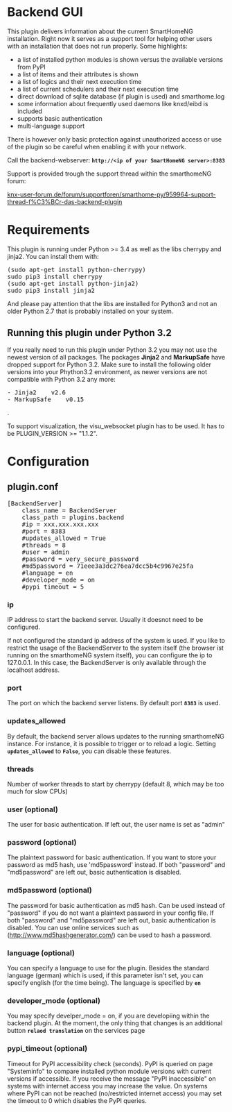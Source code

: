 # Backend GUI

This plugin delivers information about the current SmartHomeNG installation. Right now it serves as a support tool for helping other users with an installation that does not run properly. Some highlights:

* a list of installed python modules is shown versus the available versions from PyPI
* a list of items and their attributes is shown
* a list of logics and their next execution time
* a list of current schedulers and their next execution time
* direct download of sqlite database (if plugin is used) and smarthome.log
* some information about frequently used daemons like knxd/eibd is included
* supports basic authentication
* multi-language support

There is however only basic protection against unauthorized access or use of the plugin so be careful when enabling it with your network.

Call the backend-webserver: **```http://<ip of your SmartHomeNG server>:8383```**

Support is provided trough the support thread within the smarthomeNG forum: 

[knx-user-forum.de/forum/supportforen/smarthome-py/959964-support-thread-f%C3%BCr-das-backend-plugin](https://knx-user-forum.de/forum/supportforen/smarthome-py/959964-support-thread-für-das-backend-plugin)


# Requirements
This plugin is running under Python >= 3.4 as well as the libs cherrypy and jinja2. You can install them with:
<pre>
(sudo apt-get install python-cherrypy)
sudo pip3 install cherrypy
(sudo apt-get install python-jinja2)
sudo pip3 install jinja2
</pre>
And please pay attention that the libs are installed for Python3 and not an older Python 2.7 that is probably installed on your system.

## Running this plugin under Python 3.2
If you really need to run this plugin under Python 3.2 you may not use the newest version of all packages. The packages **Jinja2** and **MarkupSafe** have dropped support for Python 3.2. Make sure to install the following older versions into your Phython3.2 environment, as newer versions are not compatible with Python 3.2 any more:

<pre>
- Jinja2	v2.6
- MarkupSafe	v0.15
</pre>

.

To support visualization, the visu_websocket plugin has to be used. It has to be PLUGIN_VERSION >= "1.1.2".


# Configuration

## plugin.conf
<pre>
[BackendServer]
	class_name = BackendServer
	class_path = plugins.backend
	#ip = xxx.xxx.xxx.xxx
	#port = 8383
	#updates_allowed = True
	#threads = 8
	#user = admin
	#password = very_secure_password
	#md5password = 71eee3a3dc276ea7dcc5b4c9967e25fa
	#language = en
	#developer_mode = on
	#pypi_timeout = 5
</pre>

### ip
IP address to start the backend server. Usually it doesnot need to be configured.

If not configured the standard ip address of the system is used. If you like to restrict the usage of the BackendServer to the system itself (the browser ist running on the smarthomeNG system itself), you can configure the ip to 127.0.0.1. In this case, the BackendServer is only available through the localhost address.

### port
The port on which the backend server listens. By default port **`8383`** is used.

### updates_allowed

By default, the backend server allows updates to the running smarthomeNG instance. For instance, it is possible to trigger or to reload a logic. Setting **`updates_allowed`** to **`False`**, you can disable these features.

###  threads

Number of worker threads to start by cherrypy (default 8, which may be too much for slow CPUs)

### user (optional)
The user for basic authentication. If left out, the user name is set as "admin"

### password (optional)
The plaintext password for basic authentication. If you want to store your password as md5 hash, use 'md5password' instead. If both "password" and "md5password" are left out, basic authentication is disabled.

### md5password (optional)
The password for basic authentication as md5 hash. Can be used instead of "password" if you do not want a plaintext password in your config file. If both "password" and "md5password" are left out, basic authentication is disabled. You can use online services such as (http://www.md5hashgenerator.com/) can be used to hash a password.

### language (optional)
You can specify a language to use for the plugin. Besides the standard language (german) which is used, if this parameter isn't set, you can specify english (for the time being). The language is specified by  **`en`**

### developer_mode (optional)
You may specify develper_mode = on, if you are developiing within the backend plugin. At the moment, the only thing that changes is an additional button **``relaod translation``** on the services page

### pypi_timeout (optional)
Timeout for PyPI accessibility check (seconds). PyPI is queried on page "Systeminfo" to compare installed python module versions with current versions if accessible. If you receive the message "PyPI inaccessible" on systems with internet access you may increase the value. On systems where PyPI can not be reached (no/restricted internet access) you may set the timeout to 0 which disables the PyPI queries.
